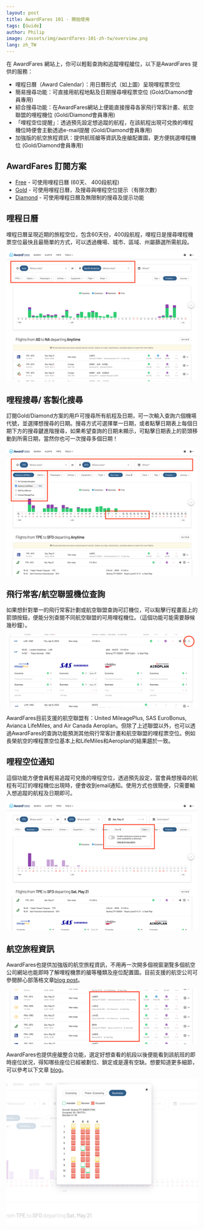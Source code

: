 ```yaml
---
layout: post
title: AwardFares 101 - 開始使用
tags: [Guide]
author: Philip
image: /assets/img/awardfares-101-zh-tw/overview.png
lang: zh_TW
---
```


在 AwardFares 網站上，你可以輕鬆查詢和追蹤哩程艙位，以下是AwardFares 提供的服務：

- 哩程日曆（Award Calendar）：用日曆形式（如上圖）呈現哩程票空位
- 簡易搜尋功能：可直接用航程地點及日期搜尋哩程票空位 (Gold/Diamond會員專用)
- 綜合搜尋功能：在AwardFares網站上便能直接搜尋各家飛行常客計畫、航空聯盟的哩程機位 (Gold/Diamond會員專用)
- 「哩程空位提醒」：透過預先設定想追蹤的航程，在該航程出現可兌換的哩程機位時便會主動透過e-mail提醒 (Gold/Diamond會員專用)
- 加強版的航空旅程資訊：提供航班艙等資訊及座艙配置圖，更方便挑選哩程機位 (Gold/Diamond會員專用)

## AwardFares 訂閱方案
* [Free](https://awardfares.com/pricing) - 可使用哩程日曆 (60天、 400段航程)
* [Gold](https://awardfares.com/pricing) - 可使用哩程日曆，及搜尋與哩程空位提示（有限次數）
* [Diamond](https://awardfares.com/pricing) - 可使用哩程日曆及無限制的搜尋及提示功能

## 哩程日曆
哩程日曆呈現近期的旅程空位，包含60天份，400段航程，哩程日是搜尋哩程機票空位最快且最簡單的方式，可以透過機場、城市、區域、州屬篩選所需航段。

<img src="/assets/img/awardfares-101-zh-tw/broad.png" />

## 哩程搜尋/ 客製化搜尋
訂閱Gold/Diamond方案的用戶可搜尋所有航程及日期，可一次輸入查詢六個機場代號，並選擇想搜尋的日期。搜尋方式可選擇單一日期，或者點擊日期表上每個日期下方的搜尋鍵進階搜尋，如果希望查詢的日期未顯示，可點擊日期表上的箭頭移動到所需日期，當然你也可一次搜尋多個日期！

<img src="/assets/img/awardfares-101-zh-tw/search.png" />

## 飛行常客/航空聯盟機位查詢
如果想針對單一的飛行常客計劃或航空聯盟查詢可訂機位，可以點擊行程畫面上的箭頭按鈕，便能分別查閱不同航空聯盟的可用哩程機位。（這個功能可能需要靜候幾秒鐘）。

<img src="/assets/img/awardfares-101-zh-tw/providers.png" />

AwardFares目前支援的航空聯盟有：United MileagePlus, SAS EuroBonus, Avianca LifeMiles, and Air Canada Aeroplan。但除了上述聯盟以外，也可以透過AwardFares的查詢功能預測其他飛行常客計畫和航空聯盟的哩程票空位。例如長榮航空的哩程票空位基本上和LifeMiles和Aeroplan的結果趨於一致。

## 哩程空位通知
這個功能方便會員輕易追蹤可兌換的哩程空位，透過預先設定，當會員想搜尋的航程有可訂的哩程機位出現時，便會收到email通知。使用方式也很簡便，只需要輸入想追蹤的航程及日期即可。

<img src="/assets/img/awardfares-101-zh-tw/alerts.png" />

## 航空旅程資訊
AwardFares也提供加強版的航空旅程資訊，不用再一次開多個視窗瀏覽多個航空公司網站也能即時了解哩程機票的艙等種類及座位配置圖。目前支援的航空公司可參閱醉心部落格文章[blog post](https://blog.awardfares.com/seat-maps-and-more-cabin-annotations/)。

<img src="/assets/img/awardfares-101-zh-tw/annotations.png" />

AwardFares也提供座艙整合功能，選定好想查看的航段以後便能看到該航班的即時座位狀況，得知哪些座位已經被劃位、鎖定或是還有空缺。想要知道更多細節，可以參考以下文章 [blog](https://blog.awardfares.com/seat-map-integration/)。

<img src="/assets/img/awardfares-101-zh-tw/seatmap.png" />

